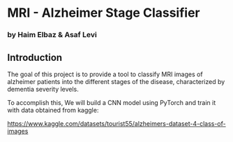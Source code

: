 # MRI - Alzheimer Stage Classifier
### by Haim Elbaz & Asaf Levi


## Introduction
The goal of this project is to provide a tool to classify MRI images of alzheimer patients into the different stages of the disease, characterized by dementia severity levels. 

To accomplish this, We will build a CNN model using PyTorch and train it with data obtained from kaggle:

https://www.kaggle.com/datasets/tourist55/alzheimers-dataset-4-class-of-images